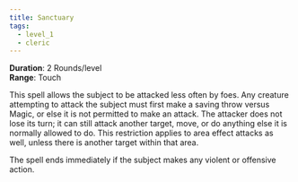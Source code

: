 ```yaml
---
title: Sanctuary
tags:
  - level_1
  - cleric
---
```

**Duration**: 2 Rounds/level  
**Range**: Touch  

This spell allows the subject to be attacked less often by foes. Any creature attempting to attack the subject must first make a saving throw versus Magic, or else it is not permitted to make an attack. The attacker does not lose its turn; it can still attack another target, move, or do anything else it is normally allowed to do. This restriction applies to area effect attacks as well, unless there is another target within that area.

The spell ends immediately if the subject makes any violent or offensive action.
